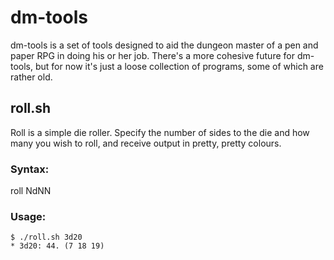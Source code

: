 # dm-tools

dm-tools is a set of tools designed to aid the dungeon master of a pen and paper RPG in doing his or her job. 
There's a more cohesive future for dm-tools, but for now it's just a loose collection of programs, some of which are rather old. 

## roll.sh
Roll is a simple die roller. Specify the number of sides to the die and how many you wish to roll, and receive output in pretty, pretty colours.

### Syntax:
roll NdNN

### Usage:

	$ ./roll.sh 3d20
	* 3d20: 44. (7 18 19)
